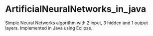 # ArtificialNeuralNetworks_in_java
Simple Neural Networks algorithm with 2 input, 3 hidden and 1 output layers. Implemented in Java using Eclipse.
